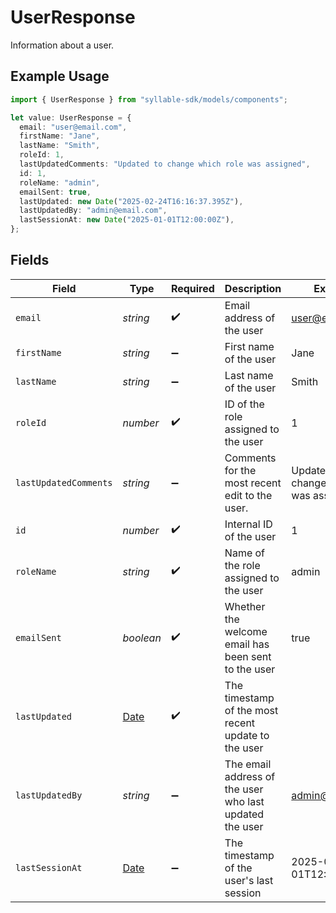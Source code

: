 # UserResponse

Information about a user.

## Example Usage

```typescript
import { UserResponse } from "syllable-sdk/models/components";

let value: UserResponse = {
  email: "user@email.com",
  firstName: "Jane",
  lastName: "Smith",
  roleId: 1,
  lastUpdatedComments: "Updated to change which role was assigned",
  id: 1,
  roleName: "admin",
  emailSent: true,
  lastUpdated: new Date("2025-02-24T16:16:37.395Z"),
  lastUpdatedBy: "admin@email.com",
  lastSessionAt: new Date("2025-01-01T12:00:00Z"),
};
```

## Fields

| Field                                                                                         | Type                                                                                          | Required                                                                                      | Description                                                                                   | Example                                                                                       |
| --------------------------------------------------------------------------------------------- | --------------------------------------------------------------------------------------------- | --------------------------------------------------------------------------------------------- | --------------------------------------------------------------------------------------------- | --------------------------------------------------------------------------------------------- |
| `email`                                                                                       | *string*                                                                                      | :heavy_check_mark:                                                                            | Email address of the user                                                                     | user@email.com                                                                                |
| `firstName`                                                                                   | *string*                                                                                      | :heavy_minus_sign:                                                                            | First name of the user                                                                        | Jane                                                                                          |
| `lastName`                                                                                    | *string*                                                                                      | :heavy_minus_sign:                                                                            | Last name of the user                                                                         | Smith                                                                                         |
| `roleId`                                                                                      | *number*                                                                                      | :heavy_check_mark:                                                                            | ID of the role assigned to the user                                                           | 1                                                                                             |
| `lastUpdatedComments`                                                                         | *string*                                                                                      | :heavy_minus_sign:                                                                            | Comments for the most recent edit to the user.                                                | Updated to change which role was assigned                                                     |
| `id`                                                                                          | *number*                                                                                      | :heavy_check_mark:                                                                            | Internal ID of the user                                                                       | 1                                                                                             |
| `roleName`                                                                                    | *string*                                                                                      | :heavy_check_mark:                                                                            | Name of the role assigned to the user                                                         | admin                                                                                         |
| `emailSent`                                                                                   | *boolean*                                                                                     | :heavy_check_mark:                                                                            | Whether the welcome email has been sent to the user                                           | true                                                                                          |
| `lastUpdated`                                                                                 | [Date](https://developer.mozilla.org/en-US/docs/Web/JavaScript/Reference/Global_Objects/Date) | :heavy_check_mark:                                                                            | The timestamp of the most recent update to the user                                           |                                                                                               |
| `lastUpdatedBy`                                                                               | *string*                                                                                      | :heavy_minus_sign:                                                                            | The email address of the user who last updated the user                                       | admin@email.com                                                                               |
| `lastSessionAt`                                                                               | [Date](https://developer.mozilla.org/en-US/docs/Web/JavaScript/Reference/Global_Objects/Date) | :heavy_minus_sign:                                                                            | The timestamp of the user's last session                                                      | 2025-01-01T12:00:00Z                                                                          |